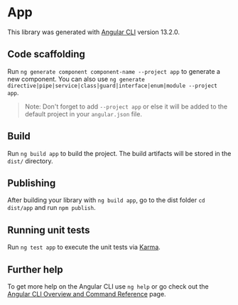 # App

This library was generated with [Angular CLI](https://github.com/angular/angular-cli) version 13.2.0.

## Code scaffolding

Run `ng generate component component-name --project app` to generate a new component. You can also use `ng generate directive|pipe|service|class|guard|interface|enum|module --project app`.
> Note: Don't forget to add `--project app` or else it will be added to the default project in your `angular.json` file. 

## Build

Run `ng build app` to build the project. The build artifacts will be stored in the `dist/` directory.

## Publishing

After building your library with `ng build app`, go to the dist folder `cd dist/app` and run `npm publish`.

## Running unit tests

Run `ng test app` to execute the unit tests via [Karma](https://karma-runner.github.io).

## Further help

To get more help on the Angular CLI use `ng help` or go check out the [Angular CLI Overview and Command Reference](https://angular.io/cli) page.
